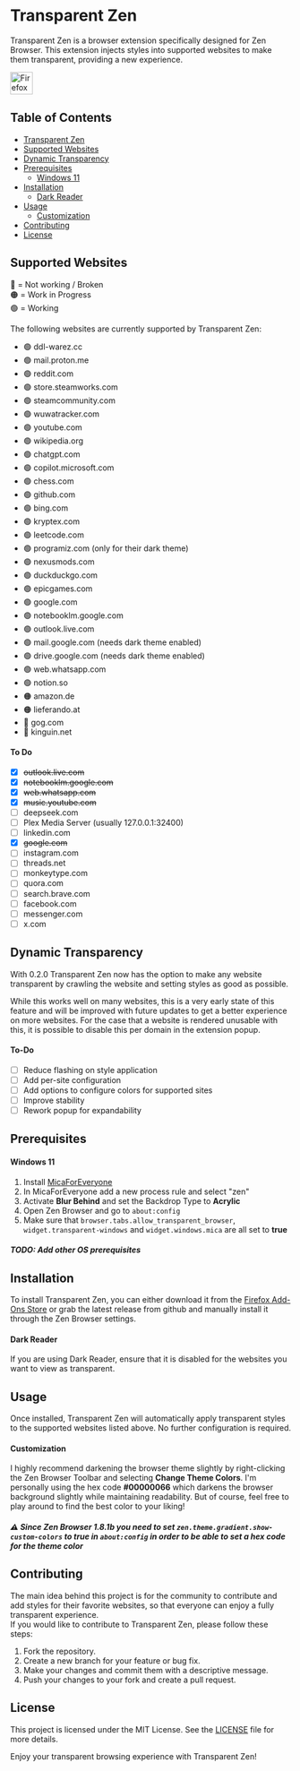 # Transparent Zen

Transparent Zen is a browser extension specifically designed for Zen Browser. This extension injects styles into supported websites to make them transparent, providing a new experience.

<a href="https://addons.mozilla.org/en-US/firefox/addon/transparent-zen/">
    <img alt="Firefox Add-Ons" src="https://blog.mozilla.org/addons/files/2015/11/get-the-addon.png" height="40">
</a>

## Table of Contents

- [Transparent Zen](#transparent-zen)
- [Supported Websites](#supported-websites)
- [Dynamic Transparency](#dynamic-transparency)
- [Prerequisites](#prerequisites)
    - [Windows 11](#windows-11)
- [Installation](#installation)
    - [Dark Reader](#dark-reader)
- [Usage](#usage)
    - [Customization](#customization)
- [Contributing](#contributing)
- [License](#license)

## Supported Websites
🔴 = Not working / Broken
<br>
🟠 = Work in Progress
<br>
🟢 = Working

The following websites are currently supported by Transparent Zen:

- 🟢 ddl-warez.cc
- 🟢 mail.proton.me
- 🟢 reddit.com
- 🟢 store.steamworks.com
- 🟢 steamcommunity.com
- 🟢 wuwatracker.com
- 🟢 youtube.com
- 🟢 wikipedia.org
- 🟢 chatgpt.com
- 🟢 copilot.microsoft.com
- 🟢 chess.com
- 🟢 github.com
- 🟢 bing.com
- 🟢 kryptex.com
- 🟢 leetcode.com
- 🟢 programiz.com (only for their dark theme)
- 🟢 nexusmods.com
- 🟢 duckduckgo.com
- 🟢 epicgames.com
- 🟢 google.com
- 🟢 notebooklm.google.com
- 🟢 outlook.live.com
- 🟢 mail.google.com (needs dark theme enabled)
- 🟢 drive.google.com (needs dark theme enabled)
- 🟢 web.whatsapp.com
- 🟢 notion.so
- 🟠 amazon.de
- 🟠 lieferando.at
- 🔴 gog.com
- 🔴 kinguin.net

#### To Do
- [x] ~~outlook.live.com~~
- [x] ~~notebooklm.google.com~~
- [x] ~~web.whatsapp.com~~
- [x] ~~music.youtube.com~~
- [ ] deepseek.com
- [ ] Plex Media Server (usually 127.0.0.1:32400)
- [ ] linkedin.com
- [x] ~~google.com~~
- [ ] instagram.com
- [ ] threads.net
- [ ] monkeytype.com
- [ ] quora.com
- [ ] search.brave.com
- [ ] facebook.com
- [ ] messenger.com
- [ ] x.com

## Dynamic Transparency
With 0.2.0 Transparent Zen now has the option to make any website transparent by crawling the website and setting styles as good as possible.

While this works well on many websites, this is a very early state of this feature and will be improved with future updates to get a better experience on more websites. For the case that a website is rendered unusable with this, it is possible to disable this per domain in the extension popup.

#### To-Do
- [ ] Reduce flashing on style application
- [ ] Add per-site configuration
- [ ] Add options to configure colors for supported sites
- [ ] Improve stability
- [ ] Rework popup for expandability

## Prerequisites
#### Windows 11
1. Install [MicaForEveryone](https://github.com/MicaForEveryone/MicaForEveryone)
2. In MicaForEveryone add a new process rule and select "zen"
3. Activate **Blur Behind** and set the Backdrop Type to **Acrylic**
4. Open Zen Browser and go to `about:config`
5. Make sure that `browser.tabs.allow_transparent_browser`, `widget.transparent-windows` and `widget.windows.mica` are all set to **true**

##### TODO: Add other OS prerequisites

## Installation

To install Transparent Zen, you can either download it from the [Firefox Add-Ons Store](https://addons.mozilla.org/en-US/firefox/addon/transparent-zen) or grab the latest release from github and manually install it through the Zen Browser settings.

#### Dark Reader
If you are using Dark Reader, ensure that it is disabled for the websites you want to view as transparent.

## Usage

Once installed, Transparent Zen will automatically apply transparent styles to the supported websites listed above. No further configuration is required.

#### Customization
I highly recommend darkening the browser theme slightly by right-clicking the Zen Browser Toolbar and selecting **Change Theme Colors**. I'm personally using the hex code **#00000066** which darkens the browser background slightly while maintaining readability. But of course, feel free to play around to find the best color to your liking!

##### ⚠️ Since Zen Browser 1.8.1b you need to set `zen.theme.gradient.show-custom-colors` to **true** in `about:config` in order to be able to set a hex code for the theme color

## Contributing

The main idea behind this project is for the community to contribute and add styles for their favorite websites, so that everyone can enjoy a fully transparent experience.
<br>
If you would like to contribute to Transparent Zen, please follow these steps:

1. Fork the repository.
2. Create a new branch for your feature or bug fix.
3. Make your changes and commit them with a descriptive message.
4. Push your changes to your fork and create a pull request.

## License

This project is licensed under the MIT License. See the [LICENSE](LICENSE) file for more details.

Enjoy your transparent browsing experience with Transparent Zen!
